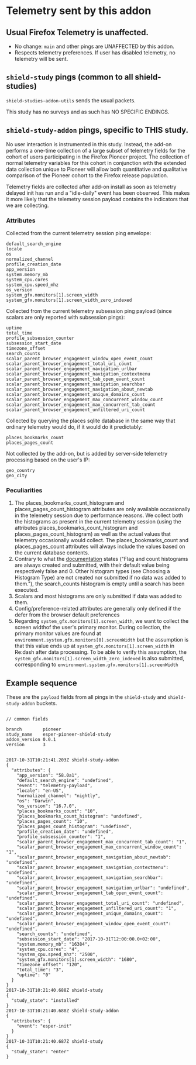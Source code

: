 # Telemetry sent by this addon

## Usual Firefox Telemetry is unaffected.

- No change: `main` and other pings are UNAFFECTED by this addon.
- Respects telemetry preferences.  If user has disabled telemetry, no telemetry will be sent.

## `shield-study` pings (common to all shield-studies)

`shield-studies-addon-utils` sends the usual packets.

This study has no surveys and as such has NO SPECIFIC ENDINGS.

## `shield-study-addon` pings, specific to THIS study.

No user interaction is instrumented in this study. Instead, the add-on performs a one-time collection of a large 
subset of telemetry fields for the cohort of users participating in the Firefox Pioneer project. The collection of 
normal telemetry variables for this cohort in conjunction with the extended data collection unique to Pioneer will 
allow both quantitative and qualitative comparison of the Pioneer cohort to the Firefox release population. 

Telemetry fields are collected after add-on install as soon as telemetry delayed init has run and a "idle-daily" event has been observed. 
This makes it more likely that the telemetry session payload contains the indicators that we are collecting. 

### Attributes

Collected from the current telemetry session ping envelope:

```
default_search_engine
locale
os
normalized_channel
profile_creation_date
app_version
system.memory_mb
system_cpu.cores
system_cpu.speed_mhz
os_version
system_gfx.monitors[1].screen_width
system_gfx.monitors[1].screen_width_zero_indexed
``` 

Collected from the current telemetry subsession ping payload (since scalars are only reported with subsession pings): 

```
uptime
total_time
profile_subsession_counter
subsession_start_date
timezone_offset
search_counts
scalar_parent_browser_engagement_window_open_event_count
scalar_parent_browser_engagement_total_uri_count
scalar_parent_browser_engagement_navigation_urlbar
scalar_parent_browser_engagement_navigation_contextmenu
scalar_parent_browser_engagement_tab_open_event_count
scalar_parent_browser_engagement_navigation_searchbar
scalar_parent_browser_engagement_navigation_about_newtab
scalar_parent_browser_engagement_unique_domains_count
scalar_parent_browser_engagement_max_concurrent_window_count
scalar_parent_browser_engagement_max_concurrent_tab_count
scalar_parent_browser_engagement_unfiltered_uri_count
``` 

Collected by querying the places sqlite database in the same way that ordinary telemetry would do, if it would do it predictably:

```
places_bookmarks_count
places_pages_count
``` 

Not collected by the add-on, but is added by server-side telemetry processing based on the user's IP:

```
geo_country
geo_city
``` 

### Peculiarities

1. The places_bookmarks_count_histogram and places_pages_count_histogram attributes are only available occasionally in the telemetry session due to performance reasons. We collect both the histograms as present in the current telemetry session (using the attributes places_bookmarks_count_histogram and places_pages_count_histogram) as well as the actual values that telemetry occasionally would collect. The places_bookmarks_count and places_pages_count attributes will always include the values based on the current database contents.
1. Contrary to what the [documentation](https://firefox-source-docs.mozilla.org/toolkit/components/telemetry/telemetry/data/main-ping.html) states ("Flag and count histograms are always created and submitted, with their default value being respectively false and 0. Other histogram types (see Choosing a Histogram Type) are not created nor submitted if no data was added to them."), the search_counts histogram is empty until a search has been executed.
1. Scalars and most histograms are only submitted if data was added to them.
1. Config/preference-related attributes are generally only defined if the defer from the browser default preferences
1. Regarding `system_gfx.monitors[1].screen_width`, we want to collect the screen widthof the user's primary monitor. During collection, the primary monitor values are found at `environment.system.gfx.monitors[0].screenWidth` but the assumption is that this value ends up at `system_gfx.monitors[1].screen_width` in Re:dash after data processing. To be able to verify this assumption, the `system_gfx.monitors[1].screen_width_zero_indexed` is also submitted, corresponding to `environment.system.gfx.monitors[1].screenWidth`

## Example sequence

These are the `payload` fields from all pings in the `shield-study` and `shield-study-addon` buckets.

```

// common fields

branch        pioneer
study_name    esper-pioneer-shield-study
addon_version 0.0.1
version       3


2017-10-31T10:21:41.203Z shield-study-addon
{
  "attributes": {
    "app_version": "58.0a1",
    "default_search_engine": "undefined",
    "event": "telemetry-payload",
    "locale": "en-US",
    "normalized_channel": "nightly",
    "os": "Darwin",
    "os_version": "16.7.0",
    "places_bookmarks_count": "10",
    "places_bookmarks_count_histogram": "undefined",
    "places_pages_count": "10",
    "places_pages_count_histogram": "undefined",
    "profile_creation_date": "undefined",
    "profile_subsession_counter": "1",
    "scalar_parent_browser_engagement_max_concurrent_tab_count": "1",
    "scalar_parent_browser_engagement_max_concurrent_window_count": "1",
    "scalar_parent_browser_engagement_navigation_about_newtab": "undefined",
    "scalar_parent_browser_engagement_navigation_contextmenu": "undefined",
    "scalar_parent_browser_engagement_navigation_searchbar": "undefined",
    "scalar_parent_browser_engagement_navigation_urlbar": "undefined",
    "scalar_parent_browser_engagement_tab_open_event_count": "undefined",
    "scalar_parent_browser_engagement_total_uri_count": "undefined",
    "scalar_parent_browser_engagement_unfiltered_uri_count": "1",
    "scalar_parent_browser_engagement_unique_domains_count": "undefined",
    "scalar_parent_browser_engagement_window_open_event_count": "undefined",
    "search_counts": "undefined",
    "subsession_start_date": "2017-10-31T12:00:00.0+02:00",
    "system.memory_mb": "16384",
    "system_cpu.cores": "4",
    "system_cpu.speed_mhz": "2500",
    "system_gfx.monitors[1].screen_width": "1680",
    "timezone_offset": "120",
    "total_time": "3",
    "uptime": "0"
  }
}
2017-10-31T10:21:40.688Z shield-study
{
  "study_state": "installed"
}
2017-10-31T10:21:40.688Z shield-study-addon
{
  "attributes": {
    "event": "esper-init"
  }
}
2017-10-31T10:21:40.687Z shield-study
{
  "study_state": "enter"
}